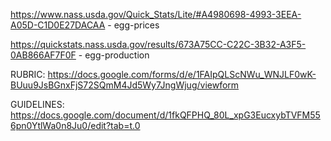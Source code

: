 https://www.nass.usda.gov/Quick_Stats/Lite/#A4980698-4993-3EEA-A05D-C1D0E27DACAA - egg-prices


https://quickstats.nass.usda.gov/results/673A75CC-C22C-3B32-A3F5-0AB866AF7F0F - egg-production


RUBRIC: https://docs.google.com/forms/d/e/1FAIpQLScNWu_WNJLF0wK-BUuu9JsBGnxFjS72SQmM4Jd5Wy7JngWjug/viewform

GUIDELINES: https://docs.google.com/document/d/1fkQFPHQ_80L_xpG3EucxybTVFM556pn0YtlWa0n8Ju0/edit?tab=t.0